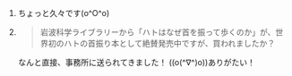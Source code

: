 1. ちょっと久々です(o^O^o)

2. > 岩波科学ライブラリーから「ハトはなぜ首を振って歩くのか」が、世界初のハトの首振り本として絶賛発売中ですが、買われましたか？

   なんと直接、事務所に送られてきました！ ((o(^∇^)o))ありがたい！
